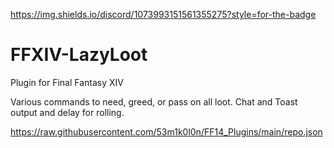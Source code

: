 https://img.shields.io/discord/1073993151561355275?style=for-the-badge

# FFXIV-LazyLoot

Plugin for Final Fantasy XIV

Various commands to need, greed, or pass on all loot. Chat and Toast output and delay for rolling.

https://raw.githubusercontent.com/53m1k0l0n/FF14_Plugins/main/repo.json

